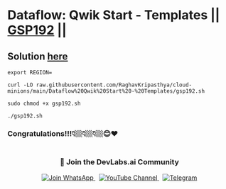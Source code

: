 # Dataflow: Qwik Start - Templates || [GSP192](https://www.cloudskillsboost.google/focuses/1101?parent=catalog) ||

## Solution [here]()


```
export REGION=
```
```
curl -LO raw.githubusercontent.com/RaghavKripasthya/cloud-minions/main/Dataflow%20Qwik%20Start%20-%20Templates/gsp192.sh

sudo chmod +x gsp192.sh

./gsp192.sh
```

### Congratulations!!!👇🏼👇🏼👇🏼😊❤️
<div align="center" style="padding: 5px;">
  <h3>📱 Join the DevLabs.ai Community</h3>
  
  <a href="https://chat.whatsapp.com/BeGG0HXiM469i3WFMgm4qs">
    <img src="https://img.shields.io/badge/Join_WhatsApp-25D366?style=for-the-badge&logo=whatsapp&logoColor=white" alt="Join WhatsApp">
  </a>
  &nbsp;
  <a href="https://www.youtube.com/channel/UCVFPYmP2CZvVmICxw7YHT8A">
    <img src="https://img.shields.io/badge/Subscribe-Devlabs%20ai-FF0000?style=for-the-badge&logo=youtube&logoColor=white" alt="YouTube Channel">
  </a>
  &nbsp;
  <a href="https://t.me/DevLabsai">
    <img src="https://img.shields.io/badge/DevLabsai-chats%20&Updates-0077B5?style=for-the-badge&logo=Telegram&logoColor=white" alt="Telegram">
</a>


</div>
